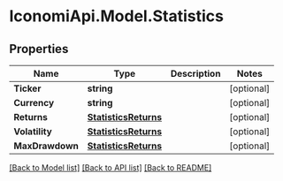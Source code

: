 # IconomiApi.Model.Statistics
## Properties

Name | Type | Description | Notes
------------ | ------------- | ------------- | -------------
**Ticker** | **string** |  | [optional] 
**Currency** | **string** |  | [optional] 
**Returns** | [**StatisticsReturns**](StatisticsReturns.md) |  | [optional] 
**Volatility** | [**StatisticsReturns**](StatisticsReturns.md) |  | [optional] 
**MaxDrawdown** | [**StatisticsReturns**](StatisticsReturns.md) |  | [optional] 

[[Back to Model list]](../README.md#documentation-for-models) [[Back to API list]](../README.md#documentation-for-api-endpoints) [[Back to README]](../README.md)

